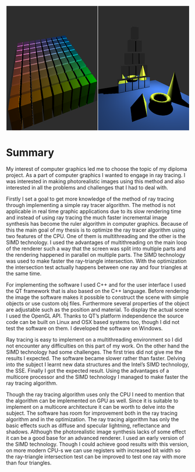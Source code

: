 <p align="center">
  <img width="914" height="344" src="https://raw.githubusercontent.com/mandyedi/raytracing-thesis/master/renderings.png">
</p>

# Summary
My interest of computer graphics led me to choose the topic of my diploma project. As a part of computer graphics I wanted to engage in ray tracing.  I was interested in making photorealistic images using this method and also interested in all the problems and challenges that I had to deal with.

Firstly I set a goal to get more knowledge of the method of ray tracing through implementing a simple ray tracer algorithm. The method is not applicable in real time graphic applications due to its slow rendering time and instead of using ray tracing the much faster incremental image synthesis has become the ruler algorithm in computer graphics. Because of this the main goal of my thesis is to optimize the ray tracer algorithm using two features of the CPU. One of them is multithreading and the other is the SIMD technology. I used the advantages of multithreading on the main loop of the renderer such a way that the screen was split into multiple parts and the rendering happened in parallel on multiple parts. The SIMD technology was used to make faster the ray-triangle intersection. With the optimization the intersection test actually happens between one ray and four triangles at the same time.

For implementing the software I used C++ and for the user interface I used the QT framework that is also based on the C++ language. Before rendering the image the software makes it possible to construct the scene with simple objects or use custom obj files. Furthermore several properties of the object are adjustable such as the position and material. To display the actual scene I used the OpenGL API. Thanks to QT’s platform independence the source code can be built on Linux and OSX based systems too, though I did not test the software on them. I developed the software on Windows.

Ray tracing is easy to implement on a multithreading environment so I did not encounter any difficulties on this part of my work. On the other hand the SIMD technology had some challenges. The first tries did not give me the results I expected. The software became slower rather than faster. Delving into the subject I learnt new data structures and the Intel’s SIMD technology, the SSE. Finally I got the expected result. Using the advantages of a multicore processor and the SIMD technology I managed to make faster the ray tracing algorithm.

Though the ray tracing algorithm uses only the CPU I need to mention that the algorithm can be implemented on GPU as well. Since it is suitable to implement on a multicore architecture it can be worth to delve into the subject. The software has room for improvement both in the ray tracing algorithm and in the optimization. The ray tracing algorithm has only the basic effects such as diffuse and specular lightning, reflectance and shadows. Although the photorealistic image synthesis lacks of some effect it can be a good base for an advanced renderer. I used an early version of the SIMD technology. Though I could achieve good results with this version, on more modern CPU-s we can use registers with increased bit width so the ray-triangle intersection test can be improved to test one ray with more than four triangles.
